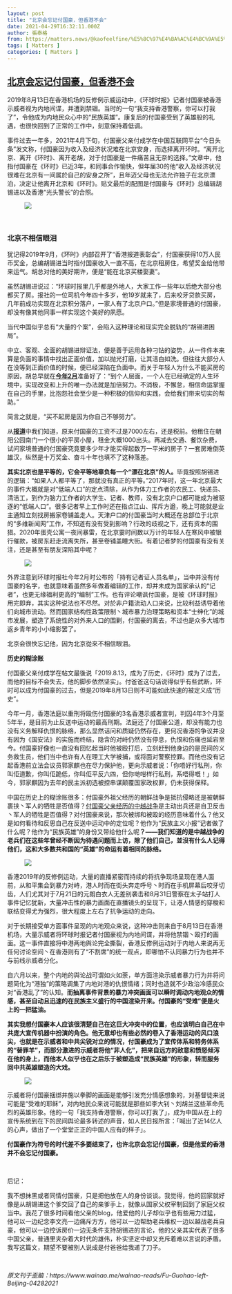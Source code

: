 ```yaml
---
layout: post
title: "北京会忘记付国豪，但香港不会"
date: 2021-04-29T16:32:11.000Z
author: 張泰格
from: https://matters.news/@kaofeelfine/%E5%8C%97%E4%BA%AC%E4%BC%9A%E5%BF%98%E8%AE%B0%E4%BB%98%E5%9B%BD%E8%B1%AA-%E4%BD%86%E9%A6%99%E6%B8%AF%E4%B8%8D%E4%BC%9A-bafyreiaofm3ap42lxdg74qsoavpcjox3speitaaaddeizrkejyhxxprcmq
tags: [ Matters ]
categories: [ Matters ]
---
```

<!--1619713931000-->
[北京会忘记付国豪，但香港不会](https://matters.news/@kaofeelfine/%E5%8C%97%E4%BA%AC%E4%BC%9A%E5%BF%98%E8%AE%B0%E4%BB%98%E5%9B%BD%E8%B1%AA-%E4%BD%86%E9%A6%99%E6%B8%AF%E4%B8%8D%E4%BC%9A-bafyreiaofm3ap42lxdg74qsoavpcjox3speitaaaddeizrkejyhxxprcmq)
------

<div>
<p>2019年8月13日在香港机场的反修例示威运动中，《环球时报》记者付国豪被香港示威者视为内地间谍，并遭到禁锢。当时的一句“我支持香港警察，你可以打我了”，令他成为内地民众心中的“民族英雄”。康复后的付国豪受到了英雄般的礼遇，也很快回到了正常的工作中，刻意保持着低调。</p><p>事件过去一年多，2021年4月下旬，付国豪父亲付成学在中国互联网平台“今日头条”发文称，付国豪因为收入及经济状况难在北京安身，而选择离开环时。“离开北京、离开《环时》、离开老胡，对于付国豪是一件痛苦且无奈的选择。”文章中，他指付国豪在《环时》已近3年，和同事合作愉快，但年届30的他“收入及经济状况很难在北京有一间属於自己的安身之所”，且年迈父母也无法允许独子在北京漂泊，决定让他离开北京和《环时》。贴文最后的配图是付国豪与《环时》总编辑胡锡进以及香港“光头警长”的合照。</p><figure class="image"><img src="https://assets.matters.news/embed/92af7d62-fc29-45bd-836a-56c8a4b824aa.png" data-asset-id="92af7d62-fc29-45bd-836a-56c8a4b824aa" referrerpolicy="no-referrer"><figcaption><span></span></figcaption></figure><p><br></p><h3><strong>北京不相信眼泪</strong></h3><p>犹记得2019年9月，《环时》内部召开了“香港报道表彰会”，付国豪获得10万人民币奖金，总编胡锡进当时指付国豪收入一直不高，在北京租房住，希望奖金给他带来运气。胡总对他的美好期许，便是“能在北京买楼娶妻”。</p><p>虽然胡锡进说过：“环球时报里几乎都是外地人，大家工作一些年以后绝大部分也都买了房。报社的一位司机今年四十多岁，他19岁就来了，后来咬牙贷款买房，几年前成功实现在北京积分落户，一家人有了北京户口。”但是家境普通的付国豪，却没有像其他同事一样实现这个美好的夙愿。</p><p>当代中国似乎总有“大量的个案”，会陷入这种理论和现实完全脱轨的“胡锡进困局”。</p><p>中立、客观、全面的胡锡进辩证法，便是善于运用各种刁钻的姿势，从一件件本来算是负面的事情中找出正面价值，加以抛光打磨，让其洁白如洗。但往往大部分人在没等到正面价值的时候，便已经深陷在负面中。而关于年轻人为什么不能买房的原因，胡总早就在<a href="https://weibo.com/1989660417/K238hbvVk?type=comment" target="_blank"><strong>今年2月</strong></a>准备好了：“到个人层面，一个人在已经确定的人生环境中，实现改变和上升的唯一办法就是加倍努力。不消极，不懈怠，相信命运掌握在自己的手里，比抱怨社会至少是一种积极的信仰和实践，会给我们带来切实的帮助。”</p><p>简言之就是，“买不起房是因为你自己不够努力”。</p><p>从<a href="https://news.sina.cn/gn/2019-08-21/detail-ihytcern2311059.d.html?vt=4" target="_blank"><strong>报道</strong></a>中我们知道，原来付国豪的工资不过是7000左右，还是税前。他租住在朝阳公园南门一个很小的平房小屋，租金大概1000出头。再减去交通、餐饮杂费，试问家境普通的付国豪究竟要多少年才能买得起数万一平米的房子？一套房难倒英雄汉，纵然是十万奖金、奋斗十年也填不了这种落差。</p><p><strong>其实北京也是平等的，它会平等地辜负每一个“漂在北京”的人。</strong>毕竟按照胡锡进的逻辑：“如果人人都平等了，那就没有真正的平等。”2017年时，这一年北京最大的事件大概就是对“低端人口”的定点清除，从作为体力工作者的农民工、快递员、清洁工，到作为脑力工作者的大学生、记者、教师，没有北京户口都可能成为被驱逐的“低端人口”。很多记者早上工作时还在指点江山、挥斥方遒，晚上可能就是业主通知立刻找房搬家卷铺盖走人。天津户口的付国豪当时大概还在总部位于北京的“多维新闻网”工作，不知道有没有受到影响？行政的歧视之下，还有资本的围猎。2020年蛋壳公寓一夜间暴雷，在北京霎时间数以万计的年轻人在寒风中被银行催款，被房东赶走流离失所，甚至卷铺盖睡大街。有着记者梦的付国豪有没有关注，还是甚至有朋友深陷其中呢？</p><figure class="image"><img src="https://assets.matters.news/embed/407694c2-e163-43ed-ae22-bd5a93e85c2f.jpeg" data-asset-id="407694c2-e163-43ed-ae22-bd5a93e85c2f" referrerpolicy="no-referrer"><figcaption><span></span></figcaption></figure><p>外界注意到环球时报社今年2月时公布的「持有记者证人员名单」，当中并没有付国豪的名字，也就意味着虽然多年做着编辑的工作，却并未成为国家承认的“记者”，也更无缘福利更高的“编制”工作。也有评论嘲讽付国豪，是被《环球时报》用完即弃，其实这种说法也不尽然。对於非户籍流动人口来说，比较利益诱导着他们向城市流动。然而国家结构性政策限制丶城市暴力治理策略和资本“士绅化”的城市发展，塑造了系统性的对外来人口的围剿，付国豪的离去，不过也是众多大城市返乡青年的小小缩影罢了。</p><p>北京会很快忘记他，因为北京從來不相信眼泪。</p><p><strong>历史的糊涂账</strong></p><p>付国豪父亲付成学在帖文最後说「2019.8.13，成为了历史，《环时》成为了过去，而他的目标不会失去，他的脚步依然坚实」。付爸爸这句话说得似乎有些武断，环时可以成为付国豪的过去，但是2019年8月13日则不可能如此快速的被定义成“历史”。</p><p>今年一月，香港法庭以重刑将殴伤付国豪的3名香港示威者宣判，判囚4年3个月至5年半，是目前为止反送中运动的最高刑期。法庭还了付国豪公道，却没有能力也没有义务解释仇恨的脉络，那么显然诘问和质疑仍然存在，更何况香港的争议并没有因为《国安法》的实施而终结，隐含的对峙仍然没有停息，仇恨和伤痛也延宕至今。付国豪好像也一直没有回忆起当时他被殴打后，立刻赶到他身边的是民间的义务救生员，他们当中也许有人在理工大学被捕，或将面对警察控罪。而他也没有记起香港前立法会议员郭家麒也在尽力保护他，更向示威者说：「你唔好行私刑，你叫佢道歉，你叫佢跪低，你叫佢平反六四，但你哋咁样行私刑，系唔得嘅！」如今，郭家麒因为去年的民主派初选被控串谋颠覆国家政权罪，仍未获得保释。</p><p>中国在历史上的糊涂账很多：付国豪外祖父经历的朝鲜战争是抵抗侵略还是被朝鲜裹挟丶军人的牺牲是否值得？<a href="https://www.toutiao.com/w/a1697723972947983/" target="_blank">付国豪父亲经历的中越战争</a>是主动出兵还是自卫反击丶军人的牺牲是否值得？对付国豪来说，那次被绑和被殴的经历意味着什么？他又是如何看待和反思自己在反送中运动中的定位呢？他作为“民族主义小报”记者做了什么呢？他作为“民族英雄”的身份又带给他什么呢<strong>？——我们知道的是中越战争的老兵们在这些年曾经不断因为待遇问题而上访，除了他们自己，並沒有什么人记得他们，这和大多数共和国的“英雄”的命运有着相同的脉络。</strong></p><figure class="image"><img src="https://assets.matters.news/embed/d6febfbc-3e39-410f-b70d-b925a83d17ae.jpeg" data-asset-id="d6febfbc-3e39-410f-b70d-b925a83d17ae" referrerpolicy="no-referrer"><figcaption><span></span></figcaption></figure><p>香港2019年的反修例运动，大量的直播紧密而持续的将抗争现场呈现在港人面前，从和平集会到暴力对峙，港人时而在街头奔走呼号丶时而在手机屏幕后咬牙切齿，人们尤其对于7月21日的元朗白衣人无差别袭击和8月31日警察在太子站打人事件记忆犹新，大量冲击性的暴力画面在直播镜头的呈现下，让港人情感的穿梭和联结变得尤为强烈，很大程度上左右了抗争运动的走向。</p><p>对于长期接受单方面事件呈现的内地观众来说，这种冲击则来自于8月13日在香港机场，大量示威者将环球时报记者付国豪视为内地间谍，并将他禁锢丶殴打的画面。这一事件直接将中港两地舆论完全撕裂，香港反修例运动对于内地人来说再无任何讨论空间丶在香港则有了“不割席”的统一观点，即哪怕不认同暴力行为也并不与前线示威者分化。</p><p>自六月以来，整个内地的舆论战可谓如火如荼，单方面渲染示威者暴力行为并将问题简化为“港独”的策略调集了内地对港的仇恨情绪；同时也造就不少政治冷感民众对“香港乱了”的认知。<strong>而抽离事件背景的暴力冲突画面可以瞬时调动内地观众的情感，甚至自动且迅速的在民族主义盛行的中国渲染开来。付国豪的“受难”便是火上的一把猛油。</strong></p><p><strong>其实我想付国豪本人应该很清楚自己在这巨大冲突中的位置，也应该明白自己在中共庞大宣传机器中扮演的角色。他无意却也有些必然的卷入了香港运动的风口浪尖，也就是在示威者和中共尖锐对立的情况，付国豪成为了宣传体系和特务体系的“替罪羊”，而部分激进的示威者将他“非人化”，把来自远方的敌意和愤怒倾泻在他的身上，而他本人似乎也在之后乐于被塑造成“民族英雄”的形象，转而服务回中共英雄塑造的大戏。</strong></p><figure class="image"><img src="https://assets.matters.news/embed/6ecdadb5-2670-4fa7-a3f5-bf51f333d100.jpeg" data-asset-id="6ecdadb5-2670-4fa7-a3f5-bf51f333d100" referrerpolicy="no-referrer"><figcaption><span></span></figcaption></figure><p>示威者将付国豪捆绑并施以拳脚的画面是能够引发充分情感想象的，对基督徒来说可能是“受难的耶稣”，对内地民众来说可能就是那些如李大钊丶刘胡兰这些革命先烈的英雄形象。他的一句「我支持香港警察，你可以打我了」，成为中国从在上的宣传系统到在下的民间舆论最多转述的声音，如人民日报所言：「喊出了近14亿人的心声，做出了一个堂堂正正的中国人应有的样子」。</p><p><strong>付国豪作为符号的时代差不多要结束了，也许北京会忘记付国豪，但是他爱的香港并不会忘记付国豪。</strong></p><p><br></p><p>后记：</p><p>我不想抹黑或者同情付国豪，只是把他放在人的身份谈谈。我觉得，他的回家就好像是从胡锡进这个爹交回了自己的亲爹手上，就像从国家父权宰制回到了家庭父权当中。我花了很多时间看他父亲的blog，他爱他的儿子却似乎也有些用力过猛，他可以一边纪念李文亮一边痛斥方方，他可以一边帮助老兵维权一边以越战老兵自豪，他可以一边控诉房价一边无条件支持胡锡进的言论，他的父亲其实代表了很多中国父亲，普通里夹杂着大时代的雄伟，朴实坚定中却又充斥着难以言说的矛盾。我写这篇文，期望不要被别人说成是付爸爸给我递了刀子。</p><p><br></p><p><em>原文刊于歪脑：https://www.wainao.me/wainao-reads/Fu-Guohao-left-Beijing-04282021</em></p><p><br></p><p><br></p>
</div>
